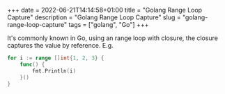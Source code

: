 +++
date = 2022-06-21T14:14:58+01:00
title = "Golang Range Loop Capture"
description = "Golang Range Loop Capture"
slug = "golang-range-loop-capture"
tags = ["golang", "Go"]
+++

It's commonly known in Go, using an range loop with closure, the closure
captures the value by reference. E.g.

```go
for i := range []int{1, 2, 3} {
    func() {
		fmt.Println(i)
	}()
}
```

